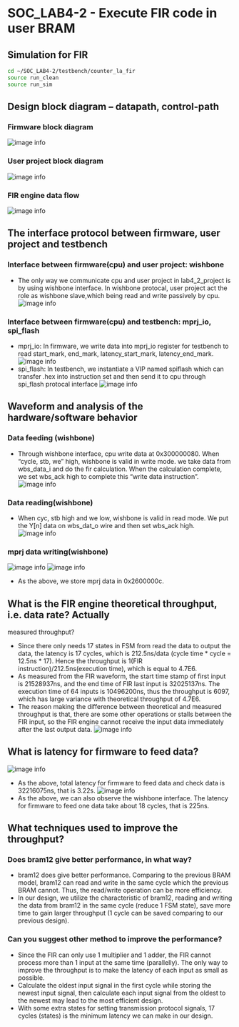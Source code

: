 # SOC_LAB4-2 - Execute FIR code in user BRAM
## Simulation for FIR
```sh
cd ~/SOC_LAB4-2/testbench/counter_la_fir
source run_clean
source run_sim
```
## Design block diagram – datapath, control-path
### Firmware block diagram
![image info](image/1.png)
### User project block diagram
![image info](image/2.png)
### FIR engine data flow
![image info](image/3.png)

## The interface protocol between firmware, user project and testbench
### Interface between firmware(cpu) and user project: wishbone
- The only way we communicate cpu and user project in lab4_2_project is 
by using wishbone interface.
In wishbone protocal, user project act the role as wishbone slave,which 
being read and write passively by cpu.
![image info](image/4.png)
###  Interface between firmware(cpu) and testbench: mprj_io, spi_flash
- mprj_io: In firmware, we write data into mprj_io register for testbench 
to read start_mark, end_mark, latency_start_mark, 
latency_end_mark.
![image info](image/5.png)
-  spi_flash: In testbench, we instantiate a VIP named spiflash which can 
transfer .hex into instruction set and then send it to cpu through 
spi_flash protocal interface
![image info](image/6.png)

## Waveform and analysis of the hardware/software behavior
### Data feeding (wishbone)
- Through wishbone interface, cpu write data at 0x300000080.
When “cycle, stb, we” high, wishbone is valid in write mode. we take data 
from wbs_data_i and do the fir calculation.
When the calculation complete, we set wbs_ack high to complete this
“write data instruction”.
![image info](image/7.png)
###  Data reading(wishbone)
- When cyc, stb high and we low, wishbone is valid in read mode. We put 
the Y[n] data on wbs_dat_o wire and then set wbs_ack high.
![image info](image/8.png)
### mprj data writing(wishbone)
![image info](image/9.png)
![image info](image/10.png)
- As the above, we store mprj data in 0x2600000c.

## What is the FIR engine theoretical throughput, i.e. data rate? Actually 
measured throughput?
- Since there only needs 17 states in FSM from read the data to output the 
data, the latency is 17 cycles, which is 212.5ns/data (cycle time * cycle = 
12.5ns * 17). Hence the throughput is 1(FIR 
instruction)/212.5ns(execution time), which is equal to 4.7E6.
- As measured from the FIR waveform, the start time stamp of first input is 
21528937ns, and the end time of FIR last input is 32025137ns. The 
execution time of 64 inputs is 10496200ns, thus the throughput is 6097, 
which has large variance with theoretical throughput of 4.7E6.
- The reason making the difference between theoretical and measured
throughput is that, there are some other operations or stalls between the 
FIR input, so the FIR engine cannot receive the input data immediately 
after the last output data.
![image info](image/11.png)

## What is latency for firmware to feed data?
![image info](image/12.png)
- As the above, total latency for firmware to feed data and check data is
32216075ns, that is 3.22s.
![image info](image/13.png)
- As the above, we can also observe the wishbone interface. The latency for 
firmware to feed one data take about 18 cycles, that is 225ns.

## What techniques used to improve the throughput?
### Does bram12 give better performance, in what way?
- bram12 does give better performance. Comparing to the previous BRAM 
model, bram12 can read and write in the same cycle which the previous 
BRAM cannot. Thus, the read/write operation can be more efficiency.
- In our design, we utilize the characteristic of bram12, reading and writing 
the data from bram12 in the same cycle (reduce 1 FSM state), save more 
time to gain larger throughput (1 cycle can be saved comparing to our 
previous design).
### Can you suggest other method to improve the performance?
-  Since the FIR can only use 1 multiplier and 1 adder, the FIR cannot 
process more than 1 input at the same time (parallelly). The only way to 
improve the throughput is to make the latency of each input as small as 
possible.
- Calculate the oldest input signal in the first cycle while storing the newest 
input signal, then calculate each input signal from the oldest to the 
newest may lead to the most efficient design.
- With some extra states for setting transmission protocol signals, 17 
cycles (states) is the minimum latency we can make in our design.
